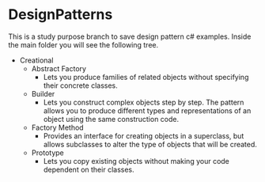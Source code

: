 # DesignPatterns
This is a study purpose branch to save design pattern c# examples. Inside the main folder you will see the following tree. 

- Creational
  - Abstract Factory
    - Lets you produce families of related objects without specifying their concrete classes.
  - Builder
    - Lets you construct complex objects step by step. The pattern allows you to produce different types and representations of an object using the same construction code.
  - Factory Method
    - Provides an interface for creating objects in a superclass, but allows subclasses to alter the type of objects that will be created.
  - Prototype
    - Lets you copy existing objects without making your code dependent on their classes.
